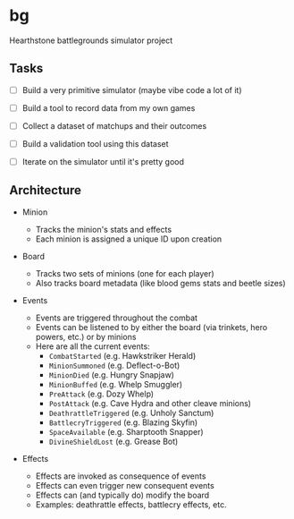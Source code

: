 # bg

Hearthstone battlegrounds simulator project

## Tasks
- [ ] Build a very primitive simulator (maybe vibe code a lot of it)
- [ ] Build a tool to record data from my own games
- [ ] Collect a dataset of matchups and their outcomes
- [ ] Build a validation tool using this dataset
- [ ] Iterate on the simulator until it's pretty good


## Architecture
* Minion
  * Tracks the minion's stats and effects
  * Each minion is assigned a unique ID upon creation

* Board
  * Tracks two sets of minions (one for each player)
  * Also tracks board metadata (like blood gems stats and beetle sizes)

* Events
  * Events are triggered throughout the combat
  * Events can be listened to by either the board (via trinkets, hero powers, etc.) or by minions
  * Here are all the current events:
    * `CombatStarted` (e.g. Hawkstriker Herald)
    * `MinionSummoned` (e.g. Deflect-o-Bot)
    * `MinionDied` (e.g. Hungry Snapjaw)
    * `MinionBuffed` (e.g. Whelp Smuggler)
    * `PreAttack` (e.g. Dozy Whelp)
    * `PostAttack` (e.g. Cave Hydra and other cleave minions)
    * `DeathrattleTriggered` (e.g. Unholy Sanctum)
    * `BattlecryTriggered` (e.g. Blazing Skyfin)
    * `SpaceAvailable` (e.g. Sharptooth Snapper)
    * `DivineShieldLost` (e.g. Grease Bot)

* Effects
  * Effects are invoked as consequence of events
  * Effects can even trigger new consequent events
  * Effects can (and typically do) modify the board
  * Examples: deathrattle effects, battlecry effects, etc.
